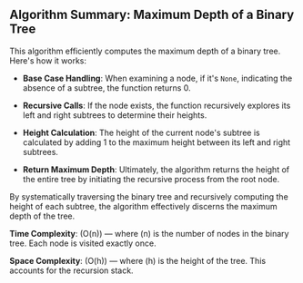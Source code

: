 ## Algorithm Summary: Maximum Depth of a Binary Tree

This algorithm efficiently computes the maximum depth of a binary tree. Here's how it works:

- **Base Case Handling**: When examining a node, if it's `None`, indicating the absence of a subtree, the function returns 0.

- **Recursive Calls**: If the node exists, the function recursively explores its left and right subtrees to determine their heights.

- **Height Calculation**: The height of the current node's subtree is calculated by adding 1 to the maximum height between its left and right subtrees.

- **Return Maximum Depth**: Ultimately, the algorithm returns the height of the entire tree by initiating the recursive process from the root node.

By systematically traversing the binary tree and recursively computing the height of each subtree, the algorithm effectively discerns the maximum depth of the tree.

**Time Complexity**: \(O(n)\) — where \(n\) is the number of nodes in the binary tree. Each node is visited exactly once.

**Space Complexity**: \(O(h)\) — where \(h\) is the height of the tree. This accounts for the recursion stack.